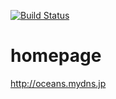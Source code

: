 [![Build Status](https://travis-ci.org/buty4649/homepage.svg?branch=master)](https://travis-ci.org/buty4649/homepage)

# homepage
http://oceans.mydns.jp
